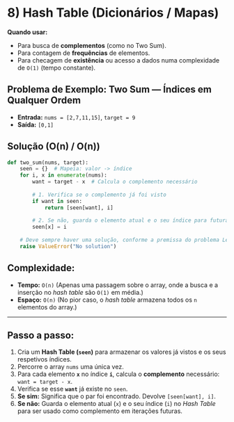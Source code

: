 # 8) Hash Table (Dicionários / Mapas)

**Quando usar:**

* Para busca de **complementos** (como no Two Sum).
* Para contagem de **frequências** de elementos.
* Para checagem de **existência** ou acesso a dados numa complexidade de `O(1)` (tempo constante).

## Problema de Exemplo: Two Sum — Índices em Qualquer Ordem

* **Entrada:** `nums = [2,7,11,15]`, `target = 9`
* **Saída:** `[0,1]`

## Solução (O(n) / O(n))

```python
def two_sum(nums, target):
    seen = {}  # Mapeia: valor -> índice
    for i, x in enumerate(nums):
        want = target - x  # Calcula o complemento necessário
        
        # 1. Verifica se o complemento já foi visto
        if want in seen:
            return [seen[want], i]
        
        # 2. Se não, guarda o elemento atual e o seu índice para futuras verificações
        seen[x] = i
        
    # Deve sempre haver uma solução, conforme a premissa do problema LeetCode
    raise ValueError("No solution")
```

## Complexidade:

* **Tempo:** `O(n)` (Apenas uma passagem sobre o array, onde a busca e a inserção no *hash table* são `O(1)` em média.)
* **Espaço:** `O(n)` (No pior caso, o *hash table* armazena todos os `n` elementos do array.)

---

## Passo a passo:

1.  Cria um **Hash Table (`seen`)** para armazenar os valores já vistos e os seus respetivos índices.
2.  Percorre o array `nums` uma única vez.
3.  Para cada elemento **`x`** no índice **`i`**, calcula o **complemento** necessário: `want = target - x`.
4.  Verifica se esse **`want`** já existe no `seen`.
5.  **Se sim:** Significa que o par foi encontrado. Devolve `[seen[want], i]`.
6.  **Se não:** Guarda o elemento atual (`x`) e o seu índice (`i`) no *Hash Table* para ser usado como complemento em iterações futuras.